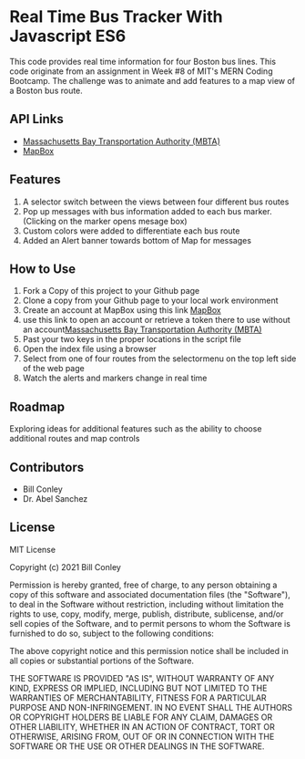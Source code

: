 <h1>Real Time Bus Tracker With Javascript ES6</h1>
<p>This code provides real time information for four Boston bus lines. This code originate from an assignment in Week #8 of MIT's MERN Coding Bootcamp. The challenge was to animate and add features to a map view of a Boston bus route.</p>
<h2>API Links</h2>
<ul>
  <li> <a href="https://api-v3.mbta.com/">Massachusetts Bay Transportation Authority (MBTA)</a></li>
<li><a href="https://www.mapbox.com/maps">MapBox</a></li>
</ul>
<h2>Features</h2>
<ol>
<li>A selector switch between the views between four different bus routes</li>
<li>Pop up messages with bus information added to each bus marker. (Clicking on the marker opens mesage box)</li>
<li>Custom colors were added to differentiate each bus route</li>
<li>Added an Alert banner towards bottom of Map for messages</li>
</ol>
<h2>How to Use</h2>
<ol>
<li>Fork a Copy of this project to your Github page</li>
<li>Clone a copy from your Github page to your local work environment</li>
<li>Create an account at MapBox using this link <a href="https://www.mapbox.com/maps">MapBox</a> </li>
<li>use this link to open an account or retrieve a token there to use without an account<a href="https://api-v3.mbta.com/">Massachusetts Bay Transportation Authority (MBTA)</a></li>
<li>Past your two keys in the proper locations in the script file</li>
<li>Open the index file using a browser</li>
<li>Select from one of four routes from the selectormenu on the top left side of the web page</li>
 <li>Watch the alerts and markers change in real time</li>
</ol>
<h2>Roadmap</h2>
<p>Exploring ideas for additional features such as the ability to choose additional routes and map controls</p>
<h2>Contributors</h2>
<ul>
  <li>Bill Conley</li>
  <li>Dr. Abel Sanchez</li>
 </ul>
<h2>License</h2>
  <p>MIT License</p>
  <p>Copyright (c) 2021 Bill Conley</p>
  <p>Permission is hereby granted, free of charge, to any person obtaining a copy
of this software and associated documentation files (the "Software"), to deal
in the Software without restriction, including without limitation the rights
to use, copy, modify, merge, publish, distribute, sublicense, and/or sell
copies of the Software, and to permit persons to whom the Software is
furnished to do so, subject to the following conditions:</p>
  <p>The above copyright notice and this permission notice shall be included in all
copies or substantial portions of the Software.</p>
  <p>THE SOFTWARE IS PROVIDED "AS IS", WITHOUT WARRANTY OF ANY KIND, EXPRESS OR
IMPLIED, INCLUDING BUT NOT LIMITED TO THE WARRANTIES OF MERCHANTABILITY,
FITNESS FOR A PARTICULAR PURPOSE AND NON-INFRINGEMENT. IN NO EVENT SHALL THE
AUTHORS OR COPYRIGHT HOLDERS BE LIABLE FOR ANY CLAIM, DAMAGES OR OTHER
LIABILITY, WHETHER IN AN ACTION OF CONTRACT, TORT OR OTHERWISE, ARISING FROM,
OUT OF OR IN CONNECTION WITH THE SOFTWARE OR THE USE OR OTHER DEALINGS IN THE
SOFTWARE.</p>
